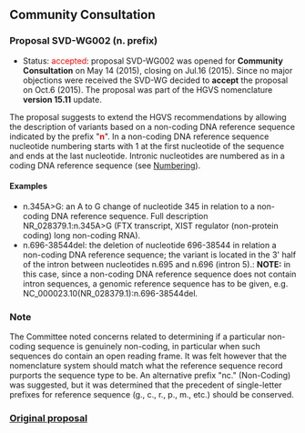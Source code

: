 ## Community Consultation

### Proposal SVD-WG002 (n. prefix)

* Status: <font color="red">accepted</font>: proposal SVD-WG002 was opened for **Community Consultation** on May 14 (2015), closing on Jul.16 (2015). Since no major objections were received the SVD-WG decided to **accept** the proposal on Oct.6 (2015). The proposal was part of the HGVS nomenclature **version 15.11** update.

The proposal suggests to extend the HGVS recommendations by allowing the description of variants based on a non-coding DNA reference sequence indicated by the prefix "**<font color="red">n</font>**". In a non-coding DNA reference sequence nucleotide numbering starts with 1 at the first nucleotide of the sequence and ends at the last nucleotide. Intronic nucleotides are numbered as in a coding DNA reference sequence (see [Numbering](../../background/numbering/#DNAc)).

#### Examples

* n.345A>G: an A to G change of nucleotide 345 in relation to a non-coding DNA reference sequence. Full description NR\_028379.1:n.345A>G  (FTX transcript, XIST regulator (non-protein coding) long non-coding RNA).
* n.696-38544del: the deletion of nucleotide 696-38544 in relation a non-coding DNA reference sequence; the variant is located in the 3' half of the intron between nucleotides n.695 and n.696 (intron 5).: **NOTE:** in this case, since a non-coding DNA reference sequence does not contain intron sequences, a genomic reference sequence has to be given, e.g. NC\_000023.10(NR\_028379.1):n.696-38544del.
    

### Note

The Committee noted concerns related to determining if a particular non-coding sequence is genuinely non-coding, in particular when such sequences do contain an open reading frame. It was felt however that the nomenclature system should match what the reference sequence record purports the sequence type to be. An alternative prefix "nc." (Non-Coding) was suggested, but it was determined that the precedent of single-letter prefixes for reference sequence (g., c., r., p., m., etc.) should be conserved.
    

### [Original proposal](http://www.hgvs.org/mutnomen/comments002.html)